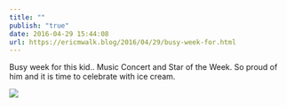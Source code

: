 ```yaml
---
title: ""
publish: "true"
date: 2016-04-29 15:44:08
url: https://ericmwalk.blog/2016/04/29/busy-week-for.html
---
```


Busy week for this kid.. Music Concert and Star of the Week. So proud of him and it is time to celebrate with ice cream.

![](https://ericmwalk.blog/uploads/2022/f6ab2deac0.jpg)